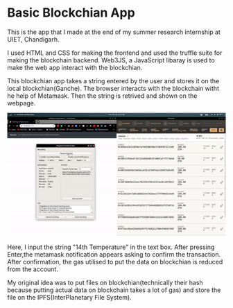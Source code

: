 # Basic Blockchian App

This is the app that I made at the end of my summer research internship at UIET, Chandigarh.

I used HTML and CSS for making the frontend and used the truffle suite for making the blockchain backend.
Web3JS, a JavaScript libaray is used to make the web app interact with the blockchian. 

This blockchian app takes a string entered by the user and stores it on the local blockchian(Ganche). 
The browser interacts with the blockchain witht he help of Metamask.
Then the string is retrived and shown on the webpage.

![](blockchain.gif)

Here, I input the string "14th Temperature" in the text box. After pressing Enter,the metamask notification appears asking to confirm the transaction. After confirmation, the gas utilised to put the data on blockchian is reduced from the account.

My original idea was to put files on blockchian(technically their hash because putting actual data on blockchain takes a lot of gas) and store the file on the IPFS(InterPlanetary File System). 
